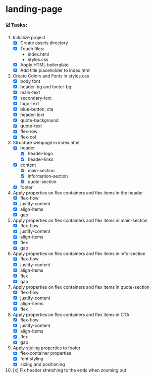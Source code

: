 # landing-page

### ☑️ Tasks:
1. Initialize project
    - [x] Create assets directory
    - [x] Touch files:
        - index.html
        - styles.css
    - [x] Apply HTML boilerplate
    - [x] Add title placeholder to index.html

2. Create Colors and Fonts in styles.css
    - [x] body font
    - [x] header-bg and footer-bg
    - [x] main-text
    - [x] secondary-text
    - [x] logo-text
    - [x] blue-button, cta
    - [x] header-text
    - [x] quote-background
    - [x] quote-text
    - [x] flex-row
    - [x] flex-col

3. Structure webpage in index.html
    - [x] header
        - [x] header-logo
        - [x] header-links
    - [x] content
        - [x] main-section
        - [x] information-section
        - [x] quote-section
    - [x] footer 

4. Apply properties on flex containers and flex items in the header
    - [x] flex-flow
    - [x] justify-content
    - [x] align-items
    - [x] gap

5. Apply properties on flex containers and flex items in main-section
    - [x] flex-flow
    - [x] justify-content
    - [x] align-items
    - [x] flex
    - [x] gap

6. Apply properties on flex containers and flex items in info-section
    - [x] flex-flow
    - [x] justify-content
    - [x] align-items
    - [x] flex
    - [x] gap

7. Apply properties on flex containers and flex items in quote-section
    - [x] flex-flow
    - [x] justify-content
    - [x] align-items
    - [x] flex

8. Apply properties on flex containers and flex items in CTA
    - [x] flex-flow
    - [x] justify-content
    - [x] align-items
    - [x] flex
    - [x] gap

9. Apply styling properties to footer
    - [x] flex-container properties
    - [x] font styling
    - [x] sizing and positioning

10. [x] Fix header stretching to the ends when zooming out
